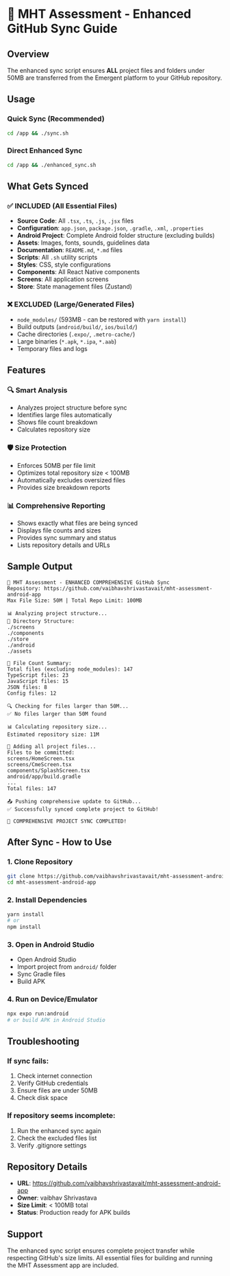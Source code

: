 # 🚀 MHT Assessment - Enhanced GitHub Sync Guide

## Overview
The enhanced sync script ensures **ALL** project files and folders under 50MB are transferred from the Emergent platform to your GitHub repository.

## Usage

### Quick Sync (Recommended)
```bash
cd /app && ./sync.sh
```

### Direct Enhanced Sync
```bash
cd /app && ./enhanced_sync.sh
```

## What Gets Synced

### ✅ **INCLUDED (All Essential Files)**
- **Source Code**: All `.tsx`, `.ts`, `.js`, `.jsx` files
- **Configuration**: `app.json`, `package.json`, `.gradle`, `.xml`, `.properties`
- **Android Project**: Complete Android folder structure (excluding builds)
- **Assets**: Images, fonts, sounds, guidelines data
- **Documentation**: `README.md`, `*.md` files
- **Scripts**: All `.sh` utility scripts
- **Styles**: CSS, style configurations
- **Components**: All React Native components
- **Screens**: All application screens
- **Store**: State management files (Zustand)

### ❌ **EXCLUDED (Large/Generated Files)**
- `node_modules/` (593MB - can be restored with `yarn install`)
- Build outputs (`android/build/`, `ios/build/`)
- Cache directories (`.expo/`, `.metro-cache/`)
- Large binaries (`*.apk`, `*.ipa`, `*.aab`)
- Temporary files and logs

## Features

### 🔍 **Smart Analysis**
- Analyzes project structure before sync
- Identifies large files automatically
- Shows file count breakdown
- Calculates repository size

### 🛡️ **Size Protection**
- Enforces 50MB per file limit
- Optimizes total repository size < 100MB
- Automatically excludes oversized files
- Provides size breakdown reports

### 📊 **Comprehensive Reporting**
- Shows exactly what files are being synced
- Displays file counts and sizes
- Provides sync summary and status
- Lists repository details and URLs

## Sample Output

```
🚀 MHT Assessment - ENHANCED COMPREHENSIVE GitHub Sync
Repository: https://github.com/vaibhavshrivastavait/mht-assessment-android-app
Max File Size: 50M | Total Repo Limit: 100MB

📊 Analyzing project structure...
📁 Directory Structure:
./screens
./components  
./store
./android
./assets

📄 File Count Summary:
Total files (excluding node_modules): 147
TypeScript files: 23
JavaScript files: 15
JSON files: 8
Config files: 12

🔍 Checking for files larger than 50M...
✅ No files larger than 50M found

📊 Calculating repository size...
Estimated repository size: 11M

📁 Adding all project files...
Files to be committed:
screens/HomeScreen.tsx
screens/CmeScreen.tsx
components/SplashScreen.tsx
android/app/build.gradle
...
Total files: 147

📤 Pushing comprehensive update to GitHub...
✅ Successfully synced complete project to GitHub!

🎉 COMPREHENSIVE PROJECT SYNC COMPLETED!
```

## After Sync - How to Use

### 1. Clone Repository
```bash
git clone https://github.com/vaibhavshrivastavait/mht-assessment-android-app.git
cd mht-assessment-android-app
```

### 2. Install Dependencies
```bash
yarn install
# or
npm install
```

### 3. Open in Android Studio
- Open Android Studio
- Import project from `android/` folder
- Sync Gradle files
- Build APK

### 4. Run on Device/Emulator
```bash
npx expo run:android
# or build APK in Android Studio
```

## Troubleshooting

### If sync fails:
1. Check internet connection
2. Verify GitHub credentials
3. Ensure files are under 50MB
4. Check disk space

### If repository seems incomplete:
1. Run the enhanced sync again
2. Check the excluded files list
3. Verify .gitignore settings

## Repository Details
- **URL**: https://github.com/vaibhavshrivastavait/mht-assessment-android-app
- **Owner**: vaibhav Shrivastava
- **Size Limit**: < 100MB total
- **Status**: Production ready for APK builds

## Support
The enhanced sync script ensures complete project transfer while respecting GitHub's size limits. All essential files for building and running the MHT Assessment app are included.
